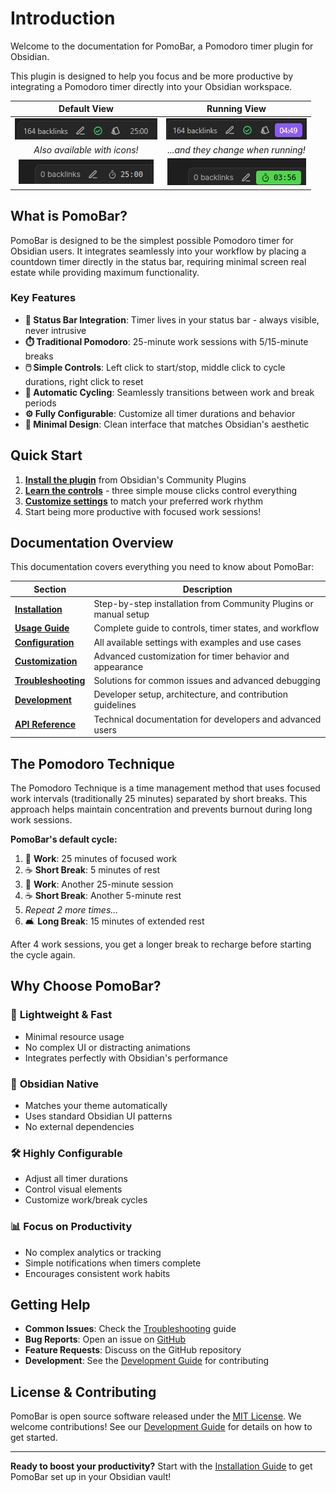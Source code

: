 # Introduction

Welcome to the documentation for PomoBar, a Pomodoro timer plugin for Obsidian.

This plugin is designed to help you focus and be more productive by integrating a Pomodoro timer directly into your Obsidian workspace.

|                       Default View                        |                       Running View                        |
| :-------------------------------------------------------: | :-------------------------------------------------------: |
|      ![screenshot-1](./screenshots/screenshot-1.png)      |      ![screenshot-2](./screenshots/screenshot-2.png)      |
|               *Also available with icons!*                |            *...and they change when running!*             |
| ![screenshot-icon-1](./screenshots/screenshot-icon-1.png) | ![screenshot-icon-2](./screenshots/screenshot-icon-2.png) |

## What is PomoBar?

PomoBar is designed to be the simplest possible Pomodoro timer for Obsidian users. It integrates seamlessly into your workflow by placing a countdown timer directly in the status bar, requiring minimal screen real estate while providing maximum functionality.

### Key Features

- **🎯 Status Bar Integration**: Timer lives in your status bar - always visible, never intrusive
- **⏱️ Traditional Pomodoro**: 25-minute work sessions with 5/15-minute breaks
- **🖱️ Simple Controls**: Left click to start/stop, middle click to cycle durations, right click to reset
- **🔄 Automatic Cycling**: Seamlessly transitions between work and break periods
- **⚙️ Fully Configurable**: Customize all timer durations and behavior
- **📱 Minimal Design**: Clean interface that matches Obsidian's aesthetic

## Quick Start

1. **[Install the plugin](installation.md)** from Obsidian's Community Plugins
2. **[Learn the controls](usage.md)** - three simple mouse clicks control everything
3. **[Customize settings](configuration.md)** to match your preferred work rhythm
4. Start being more productive with focused work sessions!

## Documentation Overview

This documentation covers everything you need to know about PomoBar:

| Section                                       | Description                                                      |
| --------------------------------------------- | ---------------------------------------------------------------- |
| **[Installation](installation.md)**           | Step-by-step installation from Community Plugins or manual setup |
| **[Usage Guide](usage.md)**                   | Complete guide to controls, timer states, and workflow           |
| **[Configuration](configuration.md)**         | All available settings with examples and use cases               |
| **[Customization](customization.md)**         | Advanced customization for timer behavior and appearance         |
| **[Troubleshooting](troubleshooting.md)**     | Solutions for common issues and advanced debugging               |
| **[Development](development.md)**             | Developer setup, architecture, and contribution guidelines       |
| **[API Reference](api.md)**                   | Technical documentation for developers and advanced users        |

## The Pomodoro Technique

The Pomodoro Technique is a time management method that uses focused work intervals (traditionally 25 minutes) separated by short breaks. This approach helps maintain concentration and prevents burnout during long work sessions.

**PomoBar's default cycle:**

1. 🍅 **Work**: 25 minutes of focused work
2. ☕ **Short Break**: 5 minutes of rest
3. 🍅 **Work**: Another 25-minute session
4. ☕ **Short Break**: Another 5-minute rest
5. *Repeat 2 more times...*
6. 🛋️ **Long Break**: 15 minutes of extended rest

After 4 work sessions, you get a longer break to recharge before starting the cycle again.

## Why Choose PomoBar?

### 🚀 **Lightweight & Fast**

- Minimal resource usage
- No complex UI or distracting animations
- Integrates perfectly with Obsidian's performance

### 🎨 **Obsidian Native**

- Matches your theme automatically
- Uses standard Obsidian UI patterns
- No external dependencies

### 🛠️ **Highly Configurable**

- Adjust all timer durations
- Control visual elements
- Customize work/break cycles

### 📊 **Focus on Productivity**

- No complex analytics or tracking
- Simple notifications when timers complete
- Encourages consistent work habits

## Getting Help

- **Common Issues**: Check the [Troubleshooting](troubleshooting.md) guide
- **Bug Reports**: Open an issue on [GitHub](https://github.com/semanticdata/obsidian-pomodoro/issues)
- **Feature Requests**: Discuss on the GitHub repository
- **Development**: See the [Development Guide](development.md) for contributing

## License & Contributing

PomoBar is open source software released under the [MIT License](https://github.com/semanticdata/obsidian-pomodoro/blob/master/LICENSE). We welcome contributions! See our [Development Guide](development.md) for details on how to get started.

---

**Ready to boost your productivity?** Start with the [Installation Guide](installation.md) to get PomoBar set up in your Obsidian vault!
